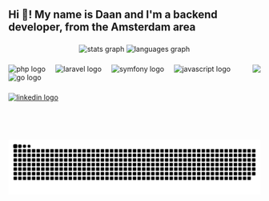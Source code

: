 <h2 align="left">Hi 👋! My name is Daan and I'm a backend developer, from the Amsterdam area</h2>

###

<div align="center">
  <img src="https://github-readme-stats.vercel.app/api?username=daan3011&hide_title=false&hide_rank=false&show_icons=true&include_all_commits=true&count_private=true&disable_animations=false&theme=dracula&locale=en&hide_border=false" height="150" alt="stats graph"  />
  <img src="https://github-readme-stats.vercel.app/api/top-langs?username=daan3011&locale=en&hide_title=false&layout=compact&card_width=320&langs_count=5&theme=dracula&hide_border=false" height="150" alt="languages graph"  />
</div>

###

<img align="right" height="150" src="https://media.licdn.com/dms/image/D4E03AQHwcaWjEXUMXA/profile-displayphoto-shrink_200_200/0/1706463606613?e=2147483647&v=beta&t=svPTYmb7TGALuIgIyp9aG0CNr4cplL4b8Xs4iVadWgk"  />

###

<div align="left">
  <img src="https://cdn.jsdelivr.net/gh/devicons/devicon/icons/php/php-original.svg" height="30" alt="php logo"  />
  <img width="12" />
  <img src="https://cdn.jsdelivr.net/gh/devicons/devicon@latest/icons/laravel/laravel-original-wordmark.svg" height="30" alt="laravel logo" />
  <img width="12" />
  <img src="https://cdn.jsdelivr.net/gh/devicons/devicon/icons/symfony/symfony-original-wordmark.svg" height="30" alt="symfony logo"  />
  <img width="12" />
  <img src="https://cdn.jsdelivr.net/gh/devicons/devicon/icons/javascript/javascript-original.svg" height="30" alt="javascript logo"  />
  <img width="12" />
  <img src="https://cdn.jsdelivr.net/gh/devicons/devicon/icons/go/go-original.svg" height="30" alt="go logo"  />
</div>

###

<div align="left">
  <a href="https://www.linkedin.com/in/daan-dorchholz" target="_blank">
    <img src="https://img.shields.io/static/v1?message=LinkedIn&logo=linkedin&label=Find%20me%20on&color=0077B5&logoColor=white&labelColor=&style=for-the-badge" height="35" alt="linkedin logo"  />
  </a>
</div>

###

<br clear="both">

<img src="https://raw.githubusercontent.com/daan3011/daan3011/output/snake.svg" alt="Snake animation" />

###
